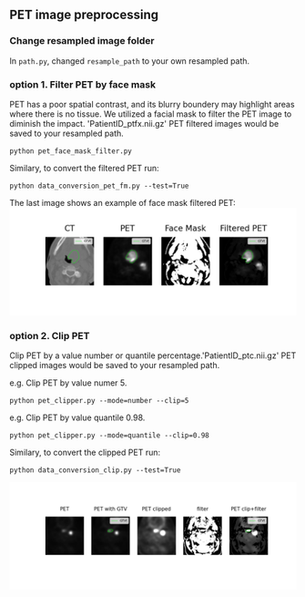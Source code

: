 ## PET image preprocessing 
### Change resampled image folder
In `path.py`, changed `resample_path` to your own resampled path. 


### option 1. Filter PET by face mask
PET has a poor spatial contrast, and its blurry boundery may highlight areas where there is no tissue. We utilized a facial mask to filter the PET image to diminish the impact.
'PatientID_ptfx.nii.gz' PET filtered images would be saved to your resampled path. 
```
python pet_face_mask_filter.py
```

Similary, to convert the filtered PET run:

```
python data_conversion_pet_fm.py --test=True
```

The last image shows an example of face mask filtered PET:
![image](../petfm.png)

### option 2. Clip PET
Clip PET by a value number or quantile percentage.'PatientID_ptc.nii.gz' PET clipped images would be saved to your resampled path. 

e.g. Clip PET by value numer 5. 
```
python pet_clipper.py --mode=number --clip=5
```
e.g. Clip PET by value quantile 0.98. 
```
python pet_clipper.py --mode=quantile --clip=0.98
```
Similary, to convert the clipped PET run:
```
python data_conversion_clip.py --test=True
```
![image](../petcf.png)


